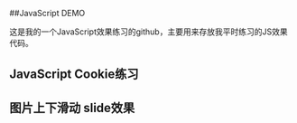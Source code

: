 ##JavaScript DEMO

这是我的一个JavaScript效果练习的github，主要用来存放我平时练习的JS效果代码。

## JavaScript Cookie练习

## 图片上下滑动  slide效果



